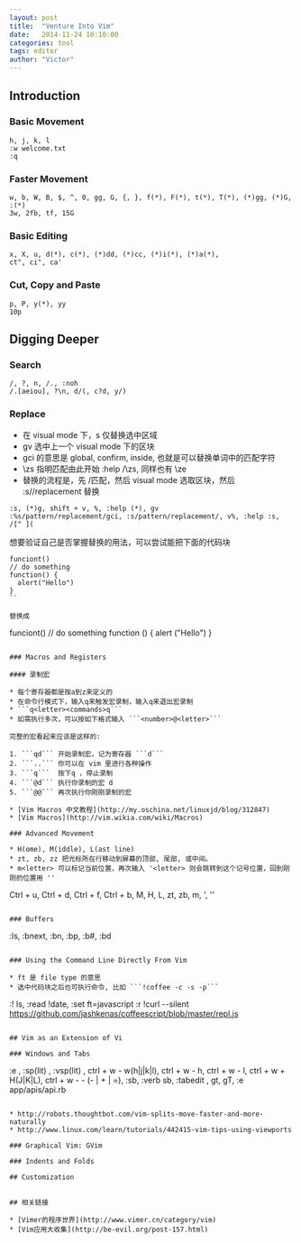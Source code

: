 ```yaml
---
layout: post
title:  "Venture Into Vim"
date:   2014-11-24 10:10:00
categories: tool
tags: editor
author: "Victor"
---
```


## Introduction

### Basic Movement

```
h, j, k, l
:w welcome.txt
:q
```

### Faster Movement

```
w, b, W, B, $, ^, 0, gg, G, {, }, f(*), F(*), t(*), T(*), (*)gg, (*)G, :(*)
3w, 2fb, tf, 15G
```

### Basic Editing

```
x, X, u, d(*), c(*), (*)dd, (*)cc, (*)i(*), (*)a(*),
ct", ci", ca'
```

### Cut, Copy and Paste

```
p, P, y(*), yy
10p
```

## Digging Deeper

### Search

```
/, ?, n, /., :noh
/.[aeiou], ?\n, d/(, c?d, y/)
```

### Replace

* 在 visual mode 下，s 仅替换选中区域
* gv 选中上一个 visual mode 下的区块
* gci 的意思是 global, confirm, inside, 也就是可以替换单词中的匹配字符
* \zs 指明匹配由此开始 :help /\zs, 同样也有 \ze
* 替换的流程是，先 /匹配，然后 visual mode 选取区块，然后 :s//replacement 替换

```
:s, (*)g, shift + v, %, :help (*), gv
:%s/pattern/replacement/gci, :s/pattern/replacement/, v%, :help :s, /[^ ](
```

想要验证自己是否掌握替换的用法，可以尝试能把下面的代码块

```
funciont()
// do something
function() {
  alert("Hello")
}
``

替换成

```
funciont()
// do something
function () {
  alert ("Hello")
}
```

### Macros and Registers

#### 录制宏

* 每个寄存器都是按a到z来定义的
* 在命令行模式下，输入q来触发宏录制，输入q来退出宏录制
* ```q<letter><commands>q```
* 如需执行多次，可以按如下格式输入 ```<number>@<letter>```

完整的宏看起来应该是这样的:

1. ```qd```	开始录制宏，记为寄存器 ```d```
2. ```..```	你可以在 vim 里进行各种操作
3. ```q```	按下q ，停止录制
4. ```@d```	执行你录制的宏 d
5. ```@@```	再次执行你刚刚录制的宏

* [Vim Macros 中文教程](http://my.oschina.net/linuxjd/blog/312847)
* [Vim Macros](http://vim.wikia.com/wiki/Macros)

### Advanced Movement

* H(ome), M(iddle), L(ast line)
* zt, zb, zz 把光标所在行移动到屏幕的顶部, 尾部, 或中间。
* m<letter> 可以标记当前位置，再次输入 '<letter> 则会跳转到这个记号位置，回到刚刚的位置用 ''

```
Ctrl + u, Ctrl + d, Ctrl + f, Ctrl + b, M, <number>H, <number>L, zt, zb, m<letter>, '<letter>, ''
```

### Buffers

```
:ls, :bnext, :bn, :bp, :b#, :bd<number>
```

### Using the Command Line Directly From Vim

* ft 是 file type 的意思
* 选中代码块之后也可执行命令, 比如 ```!coffee -c -s -p```

```
:! ls, :read !date, :set ft=javascript
:r !curl --silent https://github.com/jashkenas/coffeescript/blob/master/repl.js
```

## Vim as an Extension of Vi

### Windows and Tabs

```
:e <path and file>, :sp(lit) <path and file>, :vsp(lit) <path and file>, ctrl + w - w(h|j|k|l), ctrl + w - h, ctrl + w - l, ctrl + w + H(J|K|L), ctrl + w - <number> - (- | + | =), :sb<number of buffer>, :verb sb<number of buffer>, :tabedit <path and file>,  gt, gT,
:e app/apis/api.rb
```

* http://robots.thoughtbot.com/vim-splits-move-faster-and-more-naturally
* http://www.linux.com/learn/tutorials/442415-vim-tips-using-viewports

### Graphical Vim: GVim

### Indents and Folds

## Customization


## 相关链接

* [Vimer的程序世界](http://www.vimer.cn/category/vim)
* [Vim应用大收集](http://be-evil.org/post-157.html)
